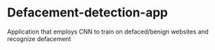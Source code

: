 # Defacement-detection-app
Application that employs CNN to train on defaced/benign websites and recognize defacement
